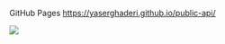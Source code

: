 GitHub Pages https://yaserghaderi.github.io/public-api/



<img src="https://github.com/yaserghaderi/public-api/blob/main/Screenshott.png">

